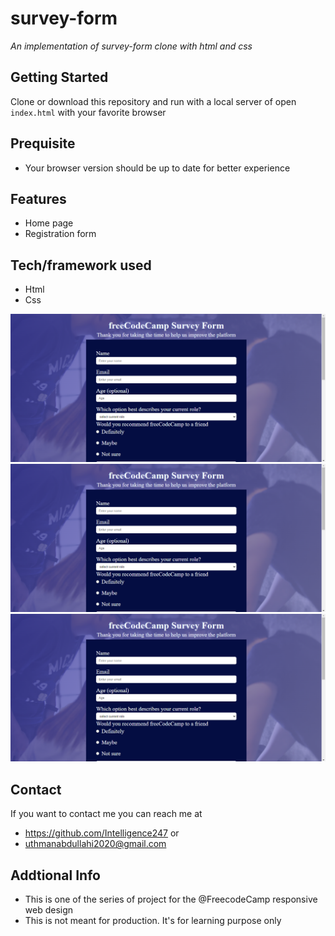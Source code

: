 # survey-form
*An implementation of survey-form clone with html and css*
## Getting Started
Clone or download this repository and run with a local server of open `index.html` with your favorite browser
## Prequisite
- Your browser version should be up to date for better experience
## Features
- Home page
- Registration form
## Tech/framework used
- Html
- Css

![screenshot](/media/sketch.png)
![screenshot](/media/sketch.png)
![screenshot](/media/sketch.png)
## Contact
If you want to contact me you can reach me at
- https://github.com/Intelligence247 or
- uthmanabdullahi2020@gmail.com
## Addtional Info
- This is one of the series of project for the @FreecodeCamp responsive web design
- This is not meant for production. It's for learning purpose only
